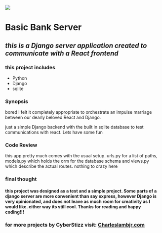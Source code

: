 

![](https://concept-stories.s3.ap-south-1.amazonaws.com/test/Stories%20-%20Images_story_77297/image_2019-08-08%2013%3A54%3A12.963547%2B00%3A00)


#      **Basic Bank Server**

## _this is a Django server application created to communicate with a React frontend_

### this project includes
* Python
* Django
* sqlite


### Synopsis
bored I felt it completely appropriate to orchestrate an impulse marriage between our dearly beloved React and Django.


just a simple Django backend with the built in sqlite database to test communications with react. Lets have some fun


### Code Review
this app pretty much comes with the usual setup. urls.py for a list of paths, models.py which holds the orm for the database schema and views.py which describe the actual routes. nothing to crazy here

### final thought
#### this project was designed as a test and a simple project. Some parts of a django server are more convenient than say express, however Django is very opinionated, and does not leave as much room for creativity as I would like. either way its still cool. Thanks for reading and happy coding!!!


### for more projects by CyberStizz visit: [Charleslambjr.com](https://www.charleslambjr.com/)
